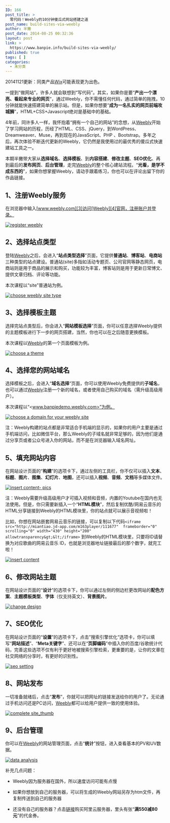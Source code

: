 ```yaml
---
ID: 166
post_title: >
  零代码！Weebly的10分钟傻瓜式网站搭建之道
post_name: build-sites-via-weebly
author: 半撇
post_date: 2014-08-25 00:32:36
layout: post
link: >
  https://www.banpie.info/build-sites-via-weebly/
published: true
tags: [ ]
categories:
  - 未分类
---
```

20141121更新：同类产品[Wix][1]可能表现更为出色。

一提到“做网站”，许多人就会联想到“写代码”。其实，如果你是要“**产出一个漂亮、看起来专业的网页**“，通过Weebly，你不需懂任何代码，通过简单的拖拽，10分钟就能快速搭建简单的展示站。但是，如果你想要“**成为一名扎实的网页前端攻城狮**”，HTML+CSS+Javascript绝对是基础中的基础。

4年前，同许多人一样，我怀抱着“拥有一个自己的网站”的念想，从[Weebly][2]开始了学习网站的历程，历经了HTML、CSS、jQuery，到WordPress、Dreamweaver、Muse，再到现在的JavaScript、PHP 、Bootstrap。多年之后，再次体验不断迭代更新的Weebly，它仍然是我使用过的最优秀的傻瓜式快速建站工具之一。

本期半撇带大家从**选择域名**、**选择模板**、到**内容搭建**、**修改主题**、**SEO优化**、再到最后的**发布网页**、**后台管理**，走完[Weebly][2]的整个核心建站流程。“**光看，是学不成东西的**”，如果你想掌握Weebly，请动手跟着练习，你也可以在评论出留下你的作品链接。

## 1、注册Weebly服务

在浏览器中输入[www.weebly.com][3]访问[Weebly][4]官网，注册账户并登录。

[![register weebly][5]][6]

## 2、选择站点类型

登陆[Weebly][2]之后，会进入“**站点类型选择**”页面，它提供**普通站**、**博客站**、**电商站**三种类型的站点建设。普通站(site)多指如活动专题页、公司官网等静态网页，电商站则是用于商品的展示和购买，功能较为丰富，博客站则是用于更新日常博文、提供文章归档、评论等功能。

本次课程以“site”普通站为例。

[![choose weebly site type ][7]][8]

## 3、选择模板主题

选择完站点类型后，你会进入“**网站模板选择**”页面，你可以任意选择Weebly提供的主题模板进行下一步的网页搭建，当然，你也可以在之后随意更换模板。

本次课程以[Weebly][2]的第一个页面模板为例。

[![choose a theme][9]][10]

## 4、选择您的网站域名

选择模板之后，会进入“**域名选择**“页面，你可以使用Weebly免费提供的**子域名**，也可以通过[Weebly][2]注册一个新的域名，或者使用自己购买的域名（需升级高级用户）。

本次课程以“<www.banpiedemo.weebly.com>”为例。

[![choose a domain for your weebly site][11]][12]

注：Weebly构建的站点都是非常适合手机端的显示的，如果你的用户主要是通过手机端访问，比如微信平台，那么Weebly的子域名就非常足够的，因为他们是通过分享页或者公众号进入你的网站，而不是在浏览器输入域名网址。

## 5、填充网站内容

在网站设计页面的“**构建**”的选项卡下，通过左侧的工具栏，你不仅可以插入**文本**、**标题**、**图片**、**图集**、**幻灯片**、**地图**，还可以插入**视频**、**音频**、**文档**等多媒体文件。

[![insert content- pics][13]][14]

注：Weebly需要升级高级用户才可插入视频和音频，内置的Youtube在国内也无法使用。但是，你只需要新插入一个“**HTML模块**”，然后复制优酷/网易云音乐的HTML分享链接到Weebly的HTML模块里，你的站点就可以展示音视频啦！

比如，你想在网站嵌套网易云音乐的链接，可以复制以下代码`<iframe src="http://miantiao.jd-app.com/m163player/111677"  frameborder="0" scrolling="0" width="430" height="200" allowtransparency&gt;&lt;/iframe>` 到Weebly的HTML模块里，只要将ID请替换为对应歌曲的网易云音乐 ID，也就是浏览器地址链接最后的那个数字，就完工啦！

[![insert content][15]][16]

## 6、修改网站主题

在网站设计页面的“**设计**”的选项卡下，你可以通过左侧的侧边栏更改网站的**配色方案**、**主题模板类型**、**字体**（仅支持英文）、**背景图片**。

[![change design][17]][18]

## 7、SEO优化

在网站设计页面的“**设置**”的选项卡下，点击”搜索引擎优化“选项卡，你可以填写“**网站描述**”、“**Meta关键字**”、还可以在“**页脚编码**”中插入你的百度/谷歌统计代码，完善这些选项不仅有利于更好地被搜索引擎检索，更重要的是，让你的文章在社交网络的分享时，有更好的识别性。

[![seo  setting][19]][20]

## 8、网站发布

一切准备就绪后，点击“**发布**”，你就可以把网址的链接发送给你的用户了。无论通过手机访问还是PC访问，[Weebly][2]都可以给用户提供一致的使用体验。

[![complete site_thumb][21]][22]

## 9、后台管理

你可以在[Weebly][2]的网站管理页面，点击“**统计**”按钮，进入查看基本的PV和UV数据。

[![data analysis][23]][24]

补充几点问题：

*   Weebly因为服务器在国外，所以速度访问可能有点慢

*   如果你想放到自己的服务器，可以将生成的Weebly网站另存为htm文件，再复制传送到自己的服务器

*   还没有自己的服务器？点击[链接][25]购买阿里云服务器，里头有张“**满550减80元**”的代金券。

 [1]: http://www.wix.com/
 [2]: http://www.weebly.com/?lang=zh
 [3]: http://www.weebly.com "http://www.weebly.com/?lang=zh"
 [4]: http://www.weebly.com/?lang=zh "注册Weebly"
 [5]: http://7arnhx.com1.z0.glb.clouddn.com/wp-content/uploads/2014/08/registerweebly_thumb.jpg "register weebly"
 [6]: http://7arnhx.com1.z0.glb.clouddn.com/wp-content/uploads/2014/08/registerweebly.jpg
 [7]: http://7arnhx.com1.z0.glb.clouddn.com/wp-content/uploads/2014/08/chooseweeblysitetype_thumb.jpg "choose weebly site type "
 [8]: http://7arnhx.com1.z0.glb.clouddn.com/wp-content/uploads/2014/08/chooseweeblysitetype.jpg
 [9]: http://7arnhx.com1.z0.glb.clouddn.com/wp-content/uploads/2014/08/chooseatheme_thumb.jpg "choose a theme"
 [10]: http://7arnhx.com1.z0.glb.clouddn.com/wp-content/uploads/2014/08/chooseatheme.jpg
 [11]: http://7arnhx.com1.z0.glb.clouddn.com/wp-content/uploads/2014/08/chooseadomainforyourweeblysite_thumb.jpg "choose a domain for your weebly site"
 [12]: http://7arnhx.com1.z0.glb.clouddn.com/wp-content/uploads/2014/08/chooseadomainforyourweeblysite.jpg
 [13]: http://7arnhx.com1.z0.glb.clouddn.com/wp-content/uploads/2014/08/insertcontentpics_thumb.jpg "insert content- pics"
 [14]: http://7arnhx.com1.z0.glb.clouddn.com/wp-content/uploads/2014/08/insertcontentpics.jpg
 [15]: http://7arnhx.com1.z0.glb.clouddn.com/wp-content/uploads/2014/08/insertcontent_thumb.jpg "insert content"
 [16]: http://7arnhx.com1.z0.glb.clouddn.com/wp-content/uploads/2014/08/insertcontent.jpg
 [17]: http://7arnhx.com1.z0.glb.clouddn.com/wp-content/uploads/2014/08/changedesign_thumb.jpg "change design"
 [18]: http://7arnhx.com1.z0.glb.clouddn.com/wp-content/uploads/2014/08/changedesign.jpg
 [19]: http://7arnhx.com1.z0.glb.clouddn.com/wp-content/uploads/2014/08/seosetting_thumb.jpg "seo  setting"
 [20]: http://7arnhx.com1.z0.glb.clouddn.com/wp-content/uploads/2014/08/seosetting.jpg
 [21]: http://7arnhx.com1.z0.glb.clouddn.com/wp-content/uploads/2014/08/complete-site_thumb-503x1024.jpg
 [22]: http://7arnhx.com1.z0.glb.clouddn.com/wp-content/uploads/2014/08/complete-site_thumb.jpg
 [23]: http://7arnhx.com1.z0.glb.clouddn.com/wp-content/uploads/2014/08/dataanalysis_thumb.jpg "data analysis"
 [24]: http://7arnhx.com1.z0.glb.clouddn.com/wp-content/uploads/2014/08/dataanalysis.jpg
 [25]: http://promotion.aliyun.com/act/aliyun/kjmedia/activity_3.html?ali_trackid=2:mm_13429164_7164438_24318027:1407557480_2k5_541541622#tocoupon